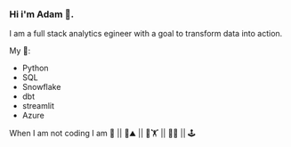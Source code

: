 ### Hi i'm Adam 👋.

I am a full stack analytics egineer with a goal to transform data into action.

My 🧰:
  - Python
  - SQL
  - Snowflake
  - dbt
  - streamlit
  - Azure

When I am not coding I am 🐶 || 🌲⛰️ || 👟🏋️ || 🎵🎸 || 🕹️
<!--
**adamduval/adamduval** is a ✨ _special_ ✨ repository because its `README.md` (this file) appears on your GitHub profile.

Here are some ideas to get you started:

- 🔭 I’m currently working on ...
- 🌱 I’m currently learning ...
- 👯 I’m looking to collaborate on ...
- 🤔 I’m looking for help with ...
- 💬 Ask me about ...
- 📫 How to reach me: ...
- 😄 Pronouns: ...
- ⚡ Fun fact: ...
-->

